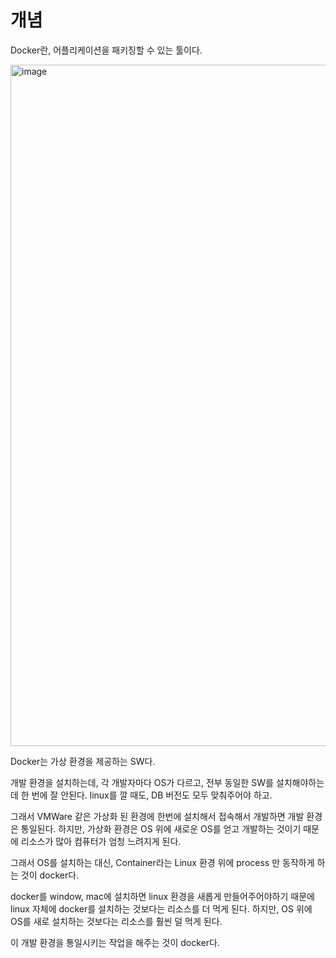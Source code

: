 # 개념

Docker란, 어플리케이션을 패키징할 수 있는 툴이다.

<img width="1090" alt="image" src="https://github.com/pozafly/TIL/assets/59427983/61ec9bbe-215a-45bb-9768-f2365cbfc2dd">

Docker는 가상 환경을 제공하는 SW다.

개발 환경을 설치하는데, 각 개발자마다 OS가 다르고, 전부 동일한 SW를 설치해야하는데 한 번에 잘 안된다. linux를 깔 때도, DB 버전도 모두 맞춰주어야 하고.

그래서 VMWare 같은 가상화 된 환경에 한번에 설치해서 접속해서 개발하면 개발 환경은 통일된다. 하지만, 가상화 환경은 OS 위에 새로운 OS를 얻고 개발하는 것이기 때문에 리소스가 많아 컴퓨터가 엄청 느려지게 된다.

그래서 OS를 설치하는 대신, Container라는 Linux 환경 위에 process 만 동작하게 하는 것이 docker다.

docker를 window, mac에 설치하면 linux 환경을 새롭게 만들어주어야하기 때문에 linux 자체에 docker를 설치하는 것보다는 리소스를 더 먹게 된다. 하지만, OS 위에 OS를 새로 설치하는 것보다는 리소스를 훨씬 덜 먹게 된다.

이 개발 환경을 통일시키는 작업을 해주는 것이 docker다.
